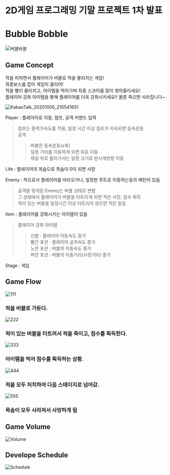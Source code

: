 2D게임 프로그래밍 기말 프로젝트 1차 발표
=============

# Bubble Bobble
![버블바블](https://user-images.githubusercontent.com/34498116/94247286-ddfffc00-ff57-11ea-8378-a34f907a2580.png)

## Game Concept

적을 피하면서 플레이어가 버블로 적을 물리치는 게임!  
최종보스를 잡아 게임이 클리어!   
적을 빨리 물리치고, 아이템을 먹어가며 최종 스코어를 많이 쌓아올리세요!   
플레이어 강화 아이템을 통해 플레이어를 더욱 강화시키세요!! 물론 죽으면 사라집니다~

![KakaoTalk_20201005_210541651](https://user-images.githubusercontent.com/34498116/95080699-731ea400-0753-11eb-862c-1431f229779d.jpg)

Player : 플레이어로 이동, 점프, 공격 커맨드 입력
> 점프는 중력가속도를 적용, 일정 시간 이상 점프가 지속되면 등속운동     
> 공격     
>> 버블은 등속운동(x축)       
>> 일정 거리를 이동하게 되면 위로 이동      
>> 제일 위로 올라가서는 일정 크기로 반시계방향 이동    

Life : 플레이어의 목숨으로 목숨이 0이 되면 사망         

Enemy : 적으로서 플레이어를 따라오거나, 일정한 루트로 이동하는등의 패턴이 있음  
> 공격을 맞게된 Enemy는 버블 상태로 변함    
> 그 상태에서 플레이어가 버블을 터트리게 되면 적은 사망, 점수 획득    
> 적이 있는 버블을 일정시간 이상 터트리지 않으면 적은 탈출    

Item : 플레이어를 강화시키는 아이템이 있음     
> 플레이어 강화 아이템     
>> 신발 : 플레이어 이동속도 증가        
>> 빨간 포션 : 플레이어 공격속도 증가       
>> 노란 포션 : 버블의 이동속도 증가     
>> 파란 포션 : 버블의 이동거리(사정거리) 증가       

Stage : 게임    

## Game Flow
![111](https://user-images.githubusercontent.com/34498116/95089343-01e4ee00-075f-11eb-899d-701e8725da22.jpg)
### 적을 버블로 가둔다.     

![222](https://user-images.githubusercontent.com/34498116/95089346-027d8480-075f-11eb-962e-3c7cb9974cf3.jpg)
### 적이 있는 버블을 터트려서 적을 죽이고, 점수를 획득한다.       

![333](https://user-images.githubusercontent.com/34498116/95089350-027d8480-075f-11eb-92f9-71739b840a6a.jpg)
### 아이템을 먹어 점수를 획득하는 상황.     

![444](https://user-images.githubusercontent.com/34498116/95089332-ff829400-075e-11eb-9eb1-b2d2f3d82d2c.jpg)
### 적을 모두 처치하여 다음 스테이지로 넘어감.      

![555](https://user-images.githubusercontent.com/34498116/95089340-014c5780-075f-11eb-86f1-32b907c84e91.jpg)
### 목숨이 모두 사라져서 사망하게 됨     


## Game Volume
![Volume](https://user-images.githubusercontent.com/34498116/95438418-38a24a80-0991-11eb-8c5b-6caa217a3930.PNG)

## Develope Schedule
![Schedule](https://user-images.githubusercontent.com/34498116/95097232-35784600-0768-11eb-92be-819ad7cd9a92.PNG)
